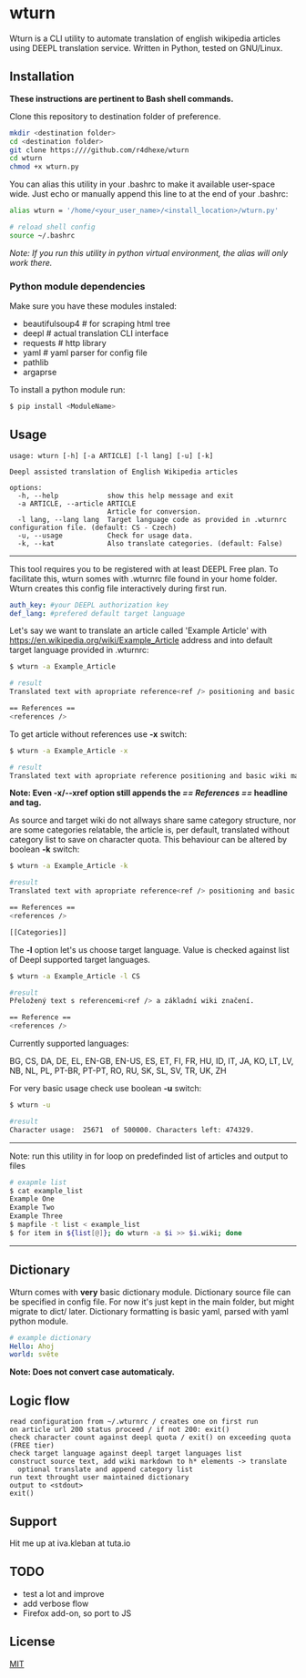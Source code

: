 # wturn
Wturn is a CLI utility to automate translation of english wikipedia articles using DEEPL translation service. Written in Python, tested on GNU/Linux. 

## Installation

**These instructions are pertinent to Bash shell commands.**

Clone this repository to destination folder of preference.

```bash
mkdir <destination folder>
cd <destination folder>
git clone https:////github.com/r4dhexe/wturn
cd wturn
chmod +x wturn.py
```

You can alias this utility in your .bashrc to make it available user-space wide.
Just echo or manually append this line to at the end of your .bashrc:
```bash
alias wturn = '/home/<your_user_name>/<install_location>/wturn.py'

# reload shell config
source ~/.bashrc
```
*Note: If you run this utility in python virtual environment, the alias will only work there.*

### Python module dependencies
Make sure you have these modules instaled:
- beautifulsoup4 # for scraping html tree
- deepl # actual translation CLI interface
- requests # http library
- yaml  # yaml parser for config file
- pathlib 
- argaprse

To install a python module run:

```bash
$ pip install <ModuleName>
```

## Usage

```
usage: wturn [-h] [-a ARTICLE] [-l lang] [-u] [-k]

Deepl assisted translation of English Wikipedia articles

options:
  -h, --help            show this help message and exit
  -a ARTICLE, --article ARTICLE
                        Article for conversion.
  -l lang, --lang lang  Target language code as provided in .wturnrc configuration file. (default: CS - Czech)
  -u, --usage           Check for usage data.
  -k, --kat             Also translate categories. (default: False)

```

---

This tool requires you to be registered with at least DEEPL Free plan.
To facilitate this, wturn somes with .wturnrc file found in your home folder. 
Wturn creates this config file interactively during first run.

```yaml
auth_key: #your DEEPL authorization key
def_lang: #prefered default target language
```

Let's say we want to translate an article called 'Example Article' with
https://en.wikipedia.org/wiki/Example_Article address and into default target language provided in .wturnrc:

```bash
$ wturn -a Example_Article

# result
Translated text with apropriate reference<ref /> positioning and basic wiki markup.

== References ==
<references />
```
To get article without references use **-x** switch:
```bash
$ wturn -a Example_Article -x

# result
Translated text with apropriate reference positioning and basic wiki markup.
```
**Note: Even -x/--xref option still appends the *== References ==* headline and *<references />* tag.**

As source and target wiki do not allways share same category structure, nor
are some categories relatable, the article is, per default, translated without category list
to save on character quota.
This behaviour can be altered by boolean **-k** switch:

```bash
$ wturn -a Example_Article -k

#result
Translated text with apropriate reference<ref /> positioning and basic wiki markup.

== References ==
<references />

[[Categories]]
```
The **-l** option let's us choose target language. Value is checked against list of Deepl supported target languages.

```bash
$ wturn -a Example_Article -l CS

#result 
Přeložený text s referencemi<ref /> a základní wiki značení.

== Reference ==
<references />
```
Currently supported languages:

BG, CS, DA, DE, EL, EN-GB, EN-US, ES, ET, FI, FR, HU, ID, IT, JA, KO, LT, LV, NB, NL, PL, PT-BR, PT-PT, RO, RU, SK, SL, SV, TR, UK, ZH

For very basic usage check use boolean **-u** switch:

```bash
$ wturn -u

#result
Character usage:  25671  of 500000. Characters left: 474329. 
```
---
Note: run this utility in for loop on predefinded list of articles and output to files
```bash
# exapmle list
$ cat example_list
Example One
Example Two
Example Three
$ mapfile -t list < example_list
$ for item in ${list[@]}; do wturn -a $i >> $i.wiki; done
```
---

## Dictionary
Wturn comes with **very** basic dictionary module. Dictionary source file can be specified in
config file. For now it's just kept in the main folder, but might migrate to dict/ later.
Dictionary formatting is basic yaml, parsed with yaml python module. 

```yaml
# example dictionary
Hello: Ahoj
world: světe
```
**Note: Does not convert case automaticaly.**

## Logic flow

```
read configuration from ~/.wturnrc / creates one on first run 
on article url 200 status proceed / if not 200: exit()
check character count against deepl quota / exit() on exceeding quota (FREE tier)
check target language against deepl target languages list 
construct source text, add wiki markdown to h* elements -> translate
  optional translate and append category list
run text throught user maintained dictionary
output to <stdout>
exit()
```

## Support

Hit me up at iva.kleban at tuta.io

## TODO
- test a lot and improve
- add verbose flow
- Firefox add-on, so port to JS

## License
[MIT](https://choosealicense.com/licenses/mit/)

